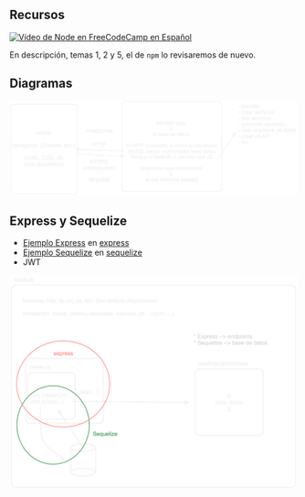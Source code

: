 ## Recursos

[![Vídeo de Node en FreeCodeCamp en Español](https://img.youtube.com/vi/1hpc70_OoAg/0.jpg)](https://www.youtube.com/watch?v=1hpc70_OoAg "Vídeo de Node en FreeCodeCamp en Español")

En descripción, temas 1, 2 y 5, el de `npm` lo revisaremos de nuevo.

## Diagramas

![Diagrama de comunicación entre cliente y servidor](./diagrama_cliente_servidor.png)

## Express y Sequelize

- [Ejemplo Express](https://medium.com/@onejohi/building-a-simple-rest-api-with-nodejs-and-express-da6273ed7ca9) en [express](./express/)
- [Ejemplo Sequelize](https://www.digitalocean.com/community/tutorials/how-to-use-sequelize-with-node-js-and-mysql) en [sequelize](./sequelize/)
- JWT

![Express y Sequelize en NodeJS](./express-sequelize.png)